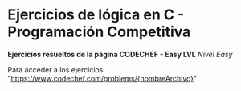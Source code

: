 # Ejercicios de lógica en C - Programación Competitiva # 
**Ejercicios resueltos de la página CODECHEF - Easy LVL** _Nivel Easy_

Para acceder a los ejercicios: "https://www.codechef.com/problems/{nombreArchivo}"
